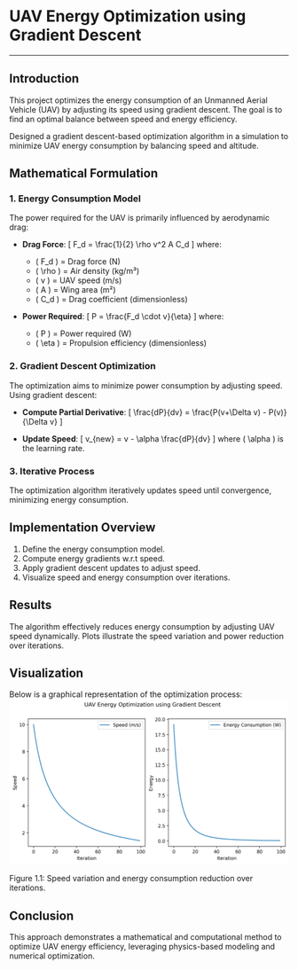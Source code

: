 # UAV Energy Optimization using Gradient Descent

---

## Introduction
This project optimizes the energy consumption of an Unmanned Aerial Vehicle (UAV) by adjusting its speed using gradient descent. The goal is to find an optimal balance between speed and energy efficiency.

Designed a gradient descent-based optimization algorithm in a simulation to minimize UAV energy consumption by balancing speed and altitude.

## Mathematical Formulation

### 1. Energy Consumption Model
The power required for the UAV is primarily influenced by aerodynamic drag:

- **Drag Force**: 
  \[ F_d = \frac{1}{2} \rho v^2 A C_d \]
  where:
  - \( F_d \) = Drag force (N)
  - \( \rho \) = Air density (kg/m³)
  - \( v \) = UAV speed (m/s)
  - \( A \) = Wing area (m²)
  - \( C_d \) = Drag coefficient (dimensionless)

- **Power Required**:
  \[ P = \frac{F_d \cdot v}{\eta} \]
  where:
  - \( P \) = Power required (W)
  - \( \eta \) = Propulsion efficiency (dimensionless)

### 2. Gradient Descent Optimization
The optimization aims to minimize power consumption by adjusting speed. Using gradient descent:

- **Compute Partial Derivative**:
  \[ \frac{dP}{dv} = \frac{P(v+\Delta v) - P(v)}{\Delta v} \]

- **Update Speed**:
  \[ v_{new} = v - \alpha \frac{dP}{dv} \]
  where \( \alpha \) is the learning rate.

### 3. Iterative Process
The optimization algorithm iteratively updates speed until convergence, minimizing energy consumption.

## Implementation Overview
1. Define the energy consumption model.
2. Compute energy gradients w.r.t speed.
3. Apply gradient descent updates to adjust speed.
4. Visualize speed and energy consumption over iterations.

## Results
The algorithm effectively reduces energy consumption by adjusting UAV speed dynamically. Plots illustrate the speed variation and power reduction over iterations.

## Visualization

Below is a graphical representation of the optimization process:
![UAV Energy Optimization](uav_energy_optimization.png)


Figure 1.1: Speed variation and energy consumption reduction over iterations.

## Conclusion
This approach demonstrates a mathematical and computational method to optimize UAV energy efficiency, leveraging physics-based modeling and numerical optimization.

